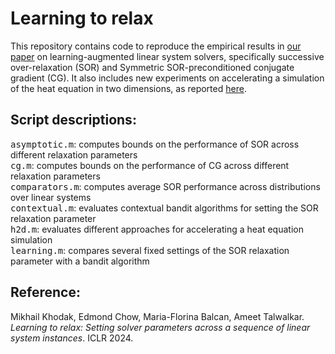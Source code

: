 # Learning to relax

This repository contains code to reproduce the empirical results in [our paper](https://arxiv.org/abs/2310.02246) on learning-augmented linear system solvers, specifically successive over-relaxation (SOR) and Symmetric SOR-preconditioned conjugate gradient (CG).
It also includes new experiments on accelerating a simulation of the heat equation in two dimensions, as reported [here](https://openreview.net/forum?id=bCssNn4ZPe).

## Script descriptions:
<tt>asymptotic.m</tt>: computes bounds on the performance of SOR across different relaxation parameters  
<tt>cg.m</tt>: computes bounds on the performance of CG across different relaxation parameters  
<tt>comparators.m</tt>: computes average SOR performance across distributions over linear systems  
<tt>contextual.m</tt>: evaluates contextual bandit algorithms for setting the SOR relaxation parameter  
<tt>h2d.m</tt>: evaluates different approaches for accelerating a heat equation simulation  
<tt>learning.m</tt>: compares several fixed settings of the SOR relaxation parameter with a bandit algorithm  

## Reference:
Mikhail Khodak, Edmond Chow, Maria-Florina Balcan, Ameet Talwalkar. *Learning to relax: Setting solver parameters across a sequence of linear system instances*. ICLR 2024.
